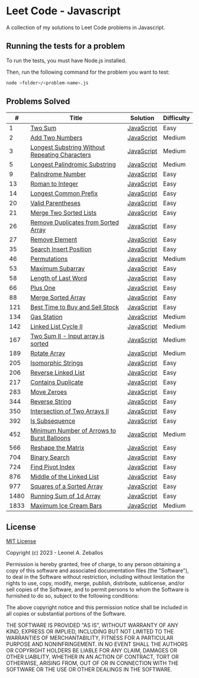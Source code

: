 # Leet Code - Javascript
A collection of my solutions to Leet Code problems in Javascript.

## Running the tests for a problem
To run the tests, you must have Node.js installed.

Then, run the following command for the problem you want to test:

```bash
node <folder>/<problem-name>.js
```

## Problems Solved
| # | Title | Solution | Difficulty |
|---| ----- | -------- | ---------- |
|1|[Two Sum](https://leetcode.com/problems/two-sum/)|[JavaScript](./1.%20Two%20Sum/v1.js)|Easy|
|2|[Add Two Numbers](https://leetcode.com/problems/add-two-numbers/)|[JavaScript](./2.%20Add%20Two%20Numbers/v1.js)|Medium|
|3|[Longest Substring Without Repeating Characters](https://leetcode.com/problems/longest-substring-without-repeating-characters/)|[JavaScript](./3.%20Longest%20Substring%20Without%20Repeating%20Characters/v1.js)|Medium|
|5|[Longest Palindromic Substring](https://leetcode.com/problems/longest-palindromic-substring/)|[JavaScript](./5.%20Longest%20Palindromic%20Substring/v1.js)|Medium|
|9|[Palindrome Number](https://leetcode.com/problems/palindrome-number/)|[JavaScript](./9.%20Palindrome%20Number/v1.js)|Easy|
|13|[Roman to Integer](https://leetcode.com/problems/roman-to-integer/)|[JavaScript](./13.%20Roman%20to%20Integer/v1.js)|Easy|
|14|[Longest Common Prefix](https://leetcode.com/problems/longest-common-prefix/)|[JavaScript](./14.%20Longest%20Common%20Prefix/v1.js)|Easy|
|20|[Valid Parentheses](https://leetcode.com/problems/valid-parentheses/)|[JavaScript](./20.%20Valid%20Parentheses/v1.js)|Easy|
|21|[Merge Two Sorted Lists](https://leetcode.com/problems/merge-two-sorted-lists/)|[JavaScript](./21.%20Merge%20Two%20Sorted%20Lists/v1.js)|Easy|
|26|[Remove Duplicates from Sorted Array](https://leetcode.com/problems/remove-duplicates-from-sorted-array/)|[JavaScript](./26.%20Remove%20Duplicates%20from%20Sorted%20Array/v1.js)|Easy|
|27|[Remove Element](https://leetcode.com/problems/remove-element/)|[JavaScript](./27.%20Remove%20Element/v1.js)|Easy|
|35|[Search Insert Position](https://leetcode.com/problems/search-insert-position/)|[JavaScript](./35.%20Search%20Insert%20Position/v1.js)|Easy|
|46|[Permutations](https://leetcode.com/problems/permutations/)|[JavaScript](./46.%20Permutations/v1.js)|Medium|
|53|[Maximum Subarray](https://leetcode.com/problems/maximum-subarray/)|[JavaScript](./53.%20Maximum%20Subarray/v1.js)|Easy|
|58|[Length of Last Word](https://leetcode.com/problems/length-of-last-word/)|[JavaScript](./58.%20Length%20of%20Last%20Word/v1.js)|Easy|
|66|[Plus One](https://leetcode.com/problems/plus-one/)|[JavaScript](./66.%20Plus%20One/v1.js)|Easy|
|88|[Merge Sorted Array](https://leetcode.com/problems/merge-sorted-array/)|[JavaScript](./88.%20Merge%20Sorted%20Array/v1.js)|Easy|
|121|[Best Time to Buy and Sell Stock](https://leetcode.com/problems/best-time-to-buy-and-sell-stock/)|[JavaScript](./121.%20Best%20Time%20to%20Buy%20and%20Sell%20Stock/v1.js)|Easy|
|134|[Gas Station](https://leetcode.com/problems/gas-station/)|[JavaScript](./134.%20Gas%20Station/v1.js)|Medium|
|142|[Linked List Cycle II](https://leetcode.com/problems/linked-list-cycle-ii/)|[JavaScript](./142.%20Linked%20List%20Cycle%20II/v1.js)|Medium|
|167|[Two Sum II - Input array is sorted](https://leetcode.com/problems/two-sum-ii-input-array-is-sorted/)|[JavaScript](./167.%20Two%20Sum%20II%20-%20Input%20array%20is%20sorted/v1.js)|Medium|
|189|[Rotate Array](https://leetcode.com/problems/rotate-array/)|[JavaScript](./189.%20Rotate%20Array/v1.js)|Medium|
|205|[Isomorphic Strings](https://leetcode.com/problems/isomorphic-strings/)|[JavaScript](./205.%20Isomorphic%20Strings/v1.js)|Easy|
|206|[Reverse Linked List](https://leetcode.com/problems/reverse-linked-list/)|[JavaScript](./206.%20Reverse%20Linked%20List/v1.js)|Easy|
|217|[Contains Duplicate](https://leetcode.com/problems/contains-duplicate/)|[JavaScript](./217.%20Contains%20Duplicate/v1.js)|Easy|
|283|[Move Zeroes](https://leetcode.com/problems/move-zeroes/)|[JavaScript](./283.%20Move%20Zeroes/v1.js)|Easy|
|344|[Reverse String](https://leetcode.com/problems/reverse-string/)|[JavaScript](./344.%20Reverse%20String/v1.js)|Easy|
|350|[Intersection of Two Arrays II](https://leetcode.com/problems/intersection-of-two-arrays-ii/)|[JavaScript](./350.%20Intersection%20of%20Two%20Arrays%20II/v1.js)|Easy|
|392|[Is Subsequence](https://leetcode.com/problems/is-subsequence/)|[JavaScript](./392.%20Is%20Subsequence/v1.js)|Easy|
|452|[Minimum Number of Arrows to Burst Balloons](https://leetcode.com/problems/minimum-number-of-arrows-to-burst-balloons/)|[JavaScript](./452.%20Minimum%20Number%20of%20Arrows%20to%20Burst%20Balloons/v1.js)|Medium|
|566|[Reshape the Matrix](https://leetcode.com/problems/reshape-the-matrix/)|[JavaScript](./566.%20Reshape%20the%20Matrix/v1.js)|Easy|
|704|[Binary Search](https://leetcode.com/problems/binary-search/)|[JavaScript](./704.%20Binary%20Search/v1.js)|Easy|
|724|[Find Pivot Index](https://leetcode.com/problems/find-pivot-index/)|[JavaScript](./724.%20Find%20Pivot%20Index/v1.js)|Easy|
|876|[Middle of the Linked List](https://leetcode.com/problems/middle-of-the-linked-list/)|[JavaScript](./876.%20Middle%20of%20the%20Linked%20List/v1.js)|Easy|
|977|[Squares of a Sorted Array](https://leetcode.com/problems/squares-of-a-sorted-array/)|[JavaScript](./977.%20Squares%20of%20a%20Sorted%20Array/v1.js)|Easy|
|1480|[Running Sum of 1d Array](https://leetcode.com/problems/running-sum-of-1d-array/)|[JavaScript](./1480.%20Running%20Sum%20of%201d%20Array/v1.js)|Easy|
|1833|[Maximum Ice Cream Bars](https://leetcode.com/problems/maximum-ice-cream-bars/)|[JavaScript](./1833.%20Maximum%20Ice%20Cream%20Bars/v1.js)|Medium|

## License
[MIT License](https://choosealicense.com/licenses/mit/)

Copyright (c) 2023 - Leonel A. Zeballos

Permission is hereby granted, free of charge, to any person obtaining a copy
of this software and associated documentation files (the "Software"), to deal
in the Software without restriction, including without limitation the rights
to use, copy, modify, merge, publish, distribute, sublicense, and/or sell
copies of the Software, and to permit persons to whom the Software is
furnished to do so, subject to the following conditions:

The above copyright notice and this permission notice shall be included in all
copies or substantial portions of the Software.

THE SOFTWARE IS PROVIDED "AS IS", WITHOUT WARRANTY OF ANY KIND, EXPRESS OR
IMPLIED, INCLUDING BUT NOT LIMITED TO THE WARRANTIES OF MERCHANTABILITY,
FITNESS FOR A PARTICULAR PURPOSE AND NONINFRINGEMENT. IN NO EVENT SHALL THE
AUTHORS OR COPYRIGHT HOLDERS BE LIABLE FOR ANY CLAIM, DAMAGES OR OTHER
LIABILITY, WHETHER IN AN ACTION OF CONTRACT, TORT OR OTHERWISE, ARISING FROM,
OUT OF OR IN CONNECTION WITH THE SOFTWARE OR THE USE OR OTHER DEALINGS IN THE
SOFTWARE.